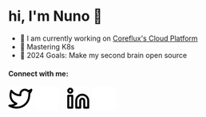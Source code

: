 # hi, I'm Nuno 👋

- 🔭 I am currently working on [Coreflux's Cloud Platform](https://mqtt.coreflux.org)
- 🌱 Mastering K8s
- 🥅 2024 Goals: Make my second brain open source

#### Connect with me:
[![website](./img/twitter-light.svg)](https://twitter.com/nunomiguelcg#gh-light-mode-only)
[![website](./img/twitter-dark.svg)](https://twitter.com/nunomiguelcg#gh-dark-mode-only)
&nbsp;&nbsp;
[![website](./img/linkedin-light.svg)](https://linkedin.com/in/nunomgoncalves#gh-light-mode-only)
[![website](./img/linkedin-dark.svg)](https://linkedin.com/in/nunomgoncalves#gh-dark-mode-only)
&nbsp;&nbsp;
